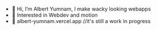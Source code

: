 - 👋 Hi, I’m Albert Yumnam, I make wacky looking webapps 
- 👀 Interested in Webdev and motion
- 💞️ albert-yumnam.vercel.app //it's still a work in progress

<!---
Albx68/Albx68 is a ✨ special ✨ repository because its `README.md` (this file) appears on your GitHub profile.
You can click the Preview link to take a look at your changes.
--->
